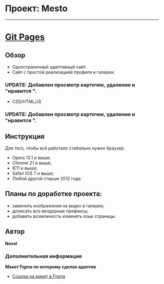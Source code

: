  # Проект: Mesto
------
# [Git Pages](https://barahbabah.github.io/mesto/)
## Обзор
* Одностраничный адаптивный сайт.
* Сайт с простой реализацией профиля и галереи.
### UPDATE: Добавлен просмотр карточек, удаление и "нравится ".
* CSS/HTML/JS
### UPDATE: Добавлен просмотр карточек, удаление и "нравится ".
## Инструкция
Для того, чтобы всё работало стабильно нужен браузер:
* Opera 12.1 и выше;
* Chrome 21 и выше;
* IE11 и выше;
* Safari IOS 7 и выше;
* Любой другой старше 2012 года.
## Планы по доработке проекта:
* заменить изображения на видео в галерее;
* дописать все вендорные префиксы;
* добавить возможность изменять язык страницы.
## Автор
**Novel**  
### Дополнительная информация
**Макет Figma по которому сделан адаптив**
* [Ссылка на макет в Figma](https://www.figma.com/file/2cn9N9jSkmxD84oJik7xL7/JavaScript.-Sprint-4?node-id=28212%3A2&t=veuacAaeVtoYftEC-0)
